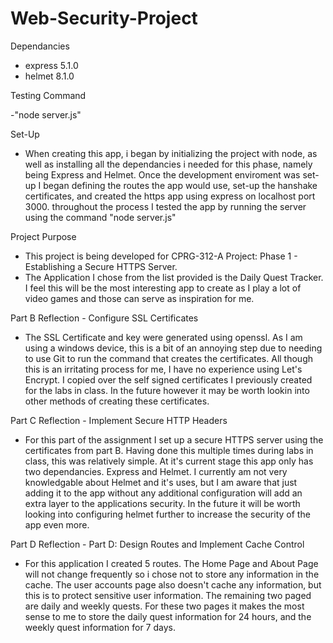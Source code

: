 # Web-Security-Project

Dependancies

- express 5.1.0
- helmet 8.1.0

Testing Command

-"node server.js"

Set-Up

- When creating this app, i began by initializing the project with node, as well as installing all the dependancies i needed for this phase, namely being Express and Helmet. Once the development enviroment was set-up I began defining the routes the app would use, set-up the hanshake certificates, and created the https app using express on localhost port 3000. throughout the process I tested the app by running the server using the command "node server.js"

Project Purpose

- This project is being developed for CPRG-312-A Project: Phase 1 - Establishing a Secure HTTPS Server.
- The Application I chose from the list provided is the Daily Quest Tracker. I feel this will be the most interesting app to create as I play a lot of video games and those can serve as inspiration for me.

Part B Reflection - Configure SSL Certificates

- The SSL Certificate and key were generated using openssl. As I am using a windows device, this is a bit of an annoying step due to needing to use Git to run the command that creates the certificates. All though this is an irritating process for me, I have no experience using Let's Encrypt. I copied over the self signed certificates I previously created for the labs in class. In the future however it may be worth lookin into other methods of creating these certificates.

Part C Reflection - Implement Secure HTTP Headers

- For this part of the assignment I set up a secure HTTPS server using the certificates from part B. Having done this multiple times during labs in class, this was relatively simple. At it's current stage this app only has two dependancies. Express and Helmet. I currently am not very knowledgable about Helmet and it's uses, but I am aware that just adding it to the app without any additional configuration will add an extra layer to the applications security. In the future it will be worth looking into configuring helmet further to increase the security of the app even more.

Part D Reflection - Part D: Design Routes and Implement Cache Control

- For this application I created 5 routes. The Home Page and About Page will not change frequently so i chose not to store any information in the cache. The user accounts page also doesn't cache any information, but this is to protect sensitive user information. The remaining two paged are daily and weekly quests. For these two pages it makes the most sense to me to store the daily quest information for 24 hours, and the weekly quest information for 7 days.
